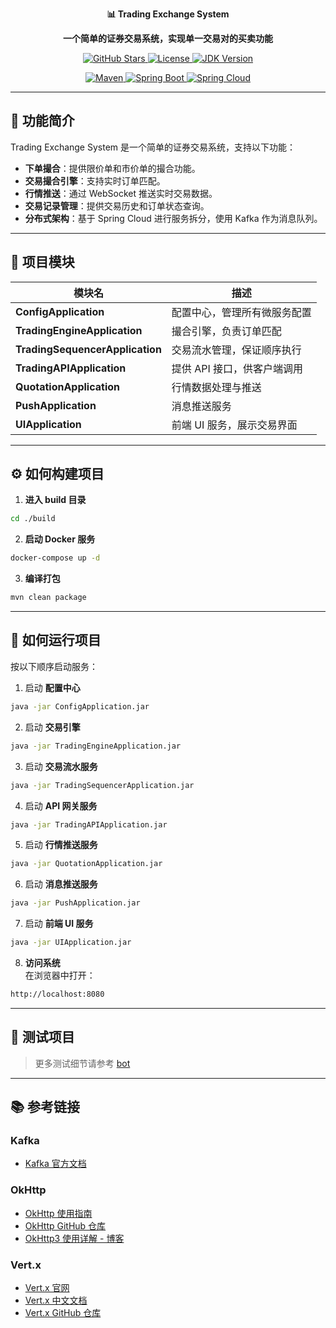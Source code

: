 <p align="center">
	<strong>📊 Trading Exchange System</strong>
</p>
<p align="center">
	<strong>一个简单的证券交易系统，实现单一交易对的买卖功能</strong>
</p>
<p align="center">
    <a target="blank" href="https://github.com/Helltractor/trading-exchange-system">
        <img src="https://img.shields.io/github/stars/Helltractor/trading-exchange-system.svg?style=social" alt="GitHub Stars"/>
    </a>
    <a target="_blank" href="https://opensource.org/licenses/MIT">
        <img src="https://img.shields.io/:license-GPL-blue.svg" alt="License"/>
    </a>
    <a target="_blank" href="https://github.com/Helltractor/trading-exchange-system">
        <img src="https://img.shields.io/badge/JDK-1.8.0_40+-green.svg" alt="JDK Version"/>
    </a>
</p>
<p align="center">
    <a target="blank" href="https://github.com/Helltractor/trading-exchange-system">
        <img src='https://img.shields.io/badge/Maven-3.9.6-blue.svg' alt='Maven'/>
    </a>
    <a target="_blank" href="https://github.com/Helltractor/trading-exchange-system">
        <img src='https://img.shields.io/badge/Spring%20Boot-3.2.0-green.svg' alt='Spring Boot'/>
    </a>
    <a target="_blank" href="https://github.com/Helltractor/trading-exchange-system">
        <img src='https://img.shields.io/badge/Spring%20Cloud-2023.0.0-green.svg' alt='Spring Cloud'/>
    </a>
</p>

---

## 🚀 **功能简介**
Trading Exchange System 是一个简单的证券交易系统，支持以下功能：
- **下单撮合**：提供限价单和市价单的撮合功能。
- **交易撮合引擎**：支持实时订单匹配。
- **行情推送**：通过 WebSocket 推送实时交易数据。
- **交易记录管理**：提供交易历史和订单状态查询。
- **分布式架构**：基于 Spring Cloud 进行服务拆分，使用 Kafka 作为消息队列。

---


## 🧱 **项目模块**
| 模块名                         | 描述               |
|--------------------------------|-------------------|
| **ConfigApplication**          | 配置中心，管理所有微服务配置 |
| **TradingEngineApplication**   | 撮合引擎，负责订单匹配  |
| **TradingSequencerApplication**| 交易流水管理，保证顺序执行 |
| **TradingAPIApplication**      | 提供 API 接口，供客户端调用 |
| **QuotationApplication**       | 行情数据处理与推送    |
| **PushApplication**            | 消息推送服务        |
| **UIApplication**              | 前端 UI 服务，展示交易界面 |

---

## ⚙️ **如何构建项目**

1. **进入 build 目录**
```bash
cd ./build
```

2. **启动 Docker 服务**
```bash
docker-compose up -d
```

3. **编译打包**
```bash
mvn clean package
```

---

## 🚦 **如何运行项目**

按以下顺序启动服务：

1. 启动 **配置中心**
```bash
java -jar ConfigApplication.jar
```

2. 启动 **交易引擎**
```bash
java -jar TradingEngineApplication.jar
```

3. 启动 **交易流水服务**
```bash
java -jar TradingSequencerApplication.jar
```

4. 启动 **API 网关服务**
```bash
java -jar TradingAPIApplication.jar
```

5. 启动 **行情推送服务**
```bash
java -jar QuotationApplication.jar
```

6. 启动 **消息推送服务**
```bash
java -jar PushApplication.jar
```

7. 启动 **前端 UI 服务**
```bash
java -jar UIApplication.jar
```

8. **访问系统**  
   在浏览器中打开：
```bash
http://localhost:8080
```

---

## 🧪 **测试项目**
> 更多测试细节请参考 [bot](./build/bot/README.md)

---

## 📚 **参考链接**

### **Kafka**
- [Kafka 官方文档](https://github.com/bitnami/containers/blob/main/bitnami/kafka/README.md)

### **OkHttp**
- [OkHttp 使用指南](https://square.github.io/okhttp/)
- [OkHttp GitHub 仓库](https://github.com/square/okhttp)
- [OkHttp3 使用详解 - 博客](https://www.cnblogs.com/liyutian/p/9473747.html)

### **Vert.x**
- [Vert.x 官网](https://vertx.io/)
- [Vert.x 中文文档](https://vertx-china.github.io/)
- [Vert.x GitHub 仓库](https://github.com/vert-x3)
